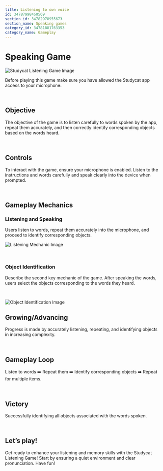 ```yaml
---
title: Listening to own voice
id: 34787998460569
section_id: 34782978955673
section_name: Speaking games
category_id: 34781881763353
category_name: Gameplay
---
```

# Speaking Game


![Studycat Listening Game Image](https://help.studycat.com/hc/article_attachments/34787998441881)


Before playing this game make sure you have allowed the Studycat app access to your microphone.


 


## Objective


The objective of the game is to listen carefully to words spoken by the app, repeat them accurately, and then correctly identify corresponding objects based on the words heard.


 


## Controls


To interact with the game, ensure your microphone is enabled. Listen to the instructions and words carefully and speak clearly into the device when prompted.


 


## Gameplay Mechanics


### Listening and Speaking


Users listen to words, repeat them accurately into the microphone, and proceed to identify corresponding objects.


![Listening Mechanic Image](https://help.studycat.com/hc/article_attachments/34787998444057)


 


### Object Identification


Describe the second key mechanic of the game. After speaking the words, users select the objects corresponding to the words they heard.


 


![Object Identification Image](https://help.studycat.com/hc/article_attachments/34787998447001)


## Growing/Advancing


Progress is made by accurately listening, repeating, and identifying objects in increasing complexity.


 


## Gameplay Loop


Listen to words ➡️ Repeat them ➡️ Identify corresponding objects ➡️ Repeat for multiple items.


 


## Victory


Successfully identifying all objects associated with the words spoken.


 


## Let’s play!


Get ready to enhance your listening and memory skills with the Studycat Listening Game! Start by ensuring a quiet environment and clear pronunciation. Have fun!


